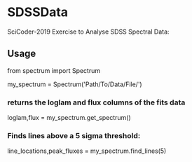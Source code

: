 # SDSSData
SciCoder-2019 Exercise to Analyse SDSS Spectral Data:


## Usage

from spectrum import Spectrum

my\_spectrum = Spectrum('Path/To/Data/File/')

### returns the loglam and flux columns of the fits data
loglam,flux = my\_spectrum.get\_spectrum()

### Finds lines above a 5 sigma threshold:
line\_locations,peak\_fluxes = my\_spectrum.find\_lines(5)
